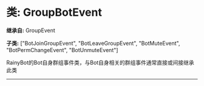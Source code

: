 # 类: GroupBotEvent  
  
**继承自:** GroupEvent  
  
**子类:** ["BotJoinGroupEvent", "BotLeaveGroupEvent", "BotMuteEvent", "BotPermChangeEvent", "BotUnmuteEvent"]  
  
RainyBot的Bot自身群组事件类，与Bot自身相关的群组事件通常直接或间接继承此类  
  
---  
  

